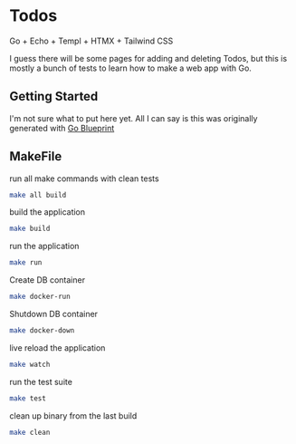 # Todos

Go + Echo + Templ + HTMX + Tailwind CSS

I guess there will be some pages for adding and deleting Todos, but this is mostly a bunch of tests to learn how to make a web app with Go.

## Getting Started

I'm not sure what to put here yet. All I can say is this was originally generated with [Go Blueprint](https://github.com/Melkeydev/go-blueprint)

## MakeFile

run all make commands with clean tests

```bash
make all build
```

build the application

```bash
make build
```

run the application

```bash
make run
```

Create DB container

```bash
make docker-run
```

Shutdown DB container

```bash
make docker-down
```

live reload the application

```bash
make watch
```

run the test suite

```bash
make test
```

clean up binary from the last build

```bash
make clean
```
